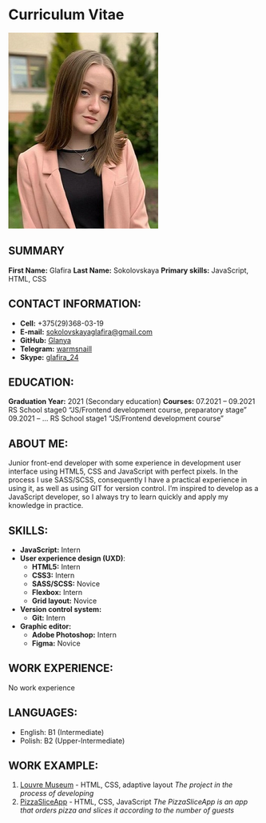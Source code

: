 # Curriculum Vitae
![My photo](assets/avatar.jpg)
## SUMMARY
**First Name:** Glafira 
**Last Name:** Sokolovskaya 
**Primary skills:** JavaScript, HTML, CSS 
## CONTACT INFORMATION:
+ **Cell:** +375(29)368-03-19
+ **E-mail:** sokolovskayaglafira@gmail.com
+ **GitHub:** [Glanya](https://github.com/Glanya)
+ **Telegram:** [warmsnaill](http://t.me/warmsnaill)
+ **Skype:** [glafira_24](https://join.skype.com/invite/ky2yrLmR04Bf)
## EDUCATION:
**Graduation Year:** 2021 (Secondary education) 
**Courses:** 
07.2021 – 09.2021 RS School stage0 “JS/Frontend development course, preparatory stage” 
09.2021 – … RS School stage1 “JS/Frontend development course” 

## ABOUT ME:
Junior front-end developer with some experience in development user interface using HTML5, CSS and JavaScript with perfect pixels. In the process I use SASS/SCSS, consequently I have a practical experience in using it, as well as using GIT for version control. I’m inspired to develop as a JavaScript developer, so I always try to learn quickly and apply my knowledge in practice.
## SKILLS:
+ **JavaScript:** Intern
+ **User experience design (UXD)**: 
    + **HTML5:** Intern
    + **CSS3:** Intern
    + **SASS/SCSS:** Novice
    + **Flexbox:** Intern
    + **Grid layout:** Novice
+ **Version control system:** 
    + **Git:** Intern
+ **Graphic editor:**
    + **Adobe Photoshop:** Intern
    + **Figma:** Novice
## WORK EXPERIENCE:
No work experience
## LANGUAGES:
+ English: B1 (Intermediate) 
+ Polish: B2 (Upper-Intermediate) 
## WORK EXAMPLE:
1. [Louvre Museum](https://rolling-scopes-school.github.io/glanya-JSFEPRESCHOOL/museum/) - HTML, CSS, adaptive layout 
_The project in the process of developing_
2. [PizzaSliceApp](https://4swsqh.csb.app) - HTML, CSS, JavaScript
_The PizzaSliceApp is an app that orders pizza and slices it according to the number of guests_
